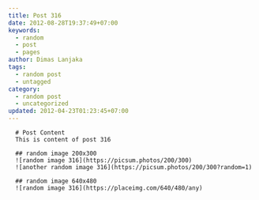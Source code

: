 ```yaml
---
title: Post 316
date: 2012-08-28T19:37:49+07:00
keywords:
  - random
  - post
  - pages
author: Dimas Lanjaka
tags:
  - random post
  - untagged
category:
  - random post
  - uncategorized
updated: 2012-04-23T01:23:45+07:00
---
```


      # Post Content
      This is content of post 316

      ## random image 200x300
      ![random image 316](https://picsum.photos/200/300)
      ![another random image 316](https://picsum.photos/200/300?random=1)

      ## random image 640x480
      ![random image 316](https://placeimg.com/640/480/any)
      